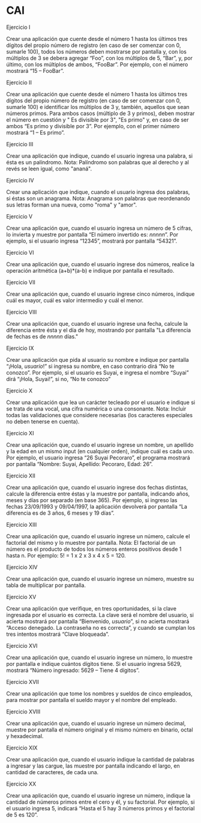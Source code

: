 # CAI

Ejercicio I

Crear una aplicación que cuente desde el número 1 hasta los últimos tres dígitos del
propio número de registro (en caso de ser comenzar con 0, sumarle 100), todos los
números deben mostrarse por pantalla y, con los múltiplos de 3 se debera agregar
“Foo”, con los múltiplos de 5, “Bar”, y, por último, con los múltiplos de ambos, “FooBar”.
Por ejemplo, con el número mostrará “15 – FooBar”.

Ejercicio II

Crear una aplicación que cuente desde el número 1 hasta los últimos tres dígitos del
propio número de registro (en caso de ser comenzar con 0, sumarle 100) e identificar
los múltiplos de 3 y, también, aquellos que sean números primos. Para ambos casos
(múltiplo de 3 y primos), deben mostrar el número en cuestión y " Es divisible por 3",
"Es primo" y, en caso de ser ambos “Es primo y divisible por 3”.
Por ejemplo, con el primer número mostrará “1 – Es primo”.

Ejercicio III

Crear una aplicación que indique, cuando el usuario ingresa una palabra, si ésta es un
palíndromo.
Nota: Palíndromo son palabras que al derecho y al revés se leen igual, como "ananá".

Ejercicio IV

Crear una aplicación que indique, cuando el usuario ingresa dos palabras, si éstas son
un anagrama.
Nota: Anagrama son palabras que reordenando sus letras forman una nueva, como
"roma" y "amor".

Ejercicio V

Crear una aplicación que, cuando el usuario ingresa un número de 5 cifras, lo invierta y
muestre por pantalla “El número invertido es: *nnnnn*”. Por ejemplo, si el usuario
ingresa “12345”, mostrará por pantalla “54321”.

Ejercicio VI

Crear una aplicación que, cuando el usuario ingrese dos números, realice la operación
aritmética (a+b)*(a-b) e indique por pantalla el resultado.

Ejercicio VII

Crear una aplicación que, cuando el usuario ingrese cinco números, indique cuál es
mayor, cuál es valor intermedio y cuál el menor.

Ejercicio VIII

Crear una aplicación que, cuando el usuario ingrese una fecha, calcule la diferencia entre
ésta y el día de hoy, mostrando por pantalla "La diferencia de fechas es de *nnnnn*
días."

Ejercicio IX

Crear una aplicación que pida al usuario su nombre e indique por pantalla “¡Hola,
*usuario*!” si ingresa su nombre, en caso contrario dirá “No te conozco”.
Por ejemplo, si el usuario es Suyai, e ingresa el nombre “Suyai” dirá “¡Hola, Suyai!”, si
no, “No te conozco”

Ejercicio X

Crear una aplicación que lea un carácter tecleado por el usuario e indique si se trata de
una vocal, una cifra numérica o una consonante.
Nota: Incluir todas las validaciones que considere necesarias (los caracteres especiales
no deben tenerse en cuenta).

Ejercicio XI

Crear una aplicación que, cuando el usuario ingrese un nombre, un apellido y la edad en
un mismo input (en cualquier orden), indique cuál es cada uno.
Por ejemplo, el usuario ingresa “26 Suyai Pecoraro”, el programa mostrará por pantalla
“Nombre: Suyai, Apellido: Pecoraro, Edad: 26”.

Ejercicio XII

Crear una aplicación que, cuando el usuario ingrese dos fechas distintas, calcule la
diferencia entre éstas y la muestre por pantalla, indicando años, meses y días por
separado (en base 365).
Por ejemplo, si ingreso las fechas 23/09/1993 y 09/04/1997, la aplicación devolverá por
pantalla “La diferencia es de 3 años, 6 meses y 19 días”.

Ejercicio XIII

Crear una aplicación que, cuando el usuario ingrese un número, calcule el factorial del
mismo y lo muestre por pantalla.
Nota: El factorial de un número es el producto de todos los números enteros positivos
desde 1 hasta n. Por ejemplo: 5! = 1 x 2 x 3 x 4 x 5 = 120.

Ejercicio XIV

Crear una aplicación que, cuando el usuario ingrese un número, muestre su tabla de
multiplicar por pantalla.

Ejercicio XV

Crear una aplicación que verifique, en tres oportunidades, si la clave ingresada por el
usuario es correcta. La clave será el nombre del usuario, si acierta mostrará por pantalla
“Bienvenido, *usuario*”, si no acierta mostrará “Acceso denegado. La contraseña no es
correcta”, y cuando se cumplan los tres intentos mostrará “Clave bloqueada”.

Ejercicio XVI

Crear una aplicación que, cuando el usuario ingrese un número, lo muestre por pantalla
e indique cuántos dígitos tiene.
Si el usuario ingresa 5629, mostrará “Número ingresado: 5629 – Tiene 4 dígitos”.

Ejercicio XVII

Crear una aplicación que tome los nombres y sueldos de cinco empleados, para mostrar
por pantalla el sueldo mayor y el nombre del empleado.

Ejercicio XVIII

Crear una aplicación que, cuando el usuario ingrese un número decimal, muestre por
pantalla el número original y el mismo número en binario, octal y hexadecimal.

Ejercicio XIX

Crear una aplicación que, cuando el usuario indique la cantidad de palabras a ingresar y
las cargue, las muestre por pantalla indicando el largo, en cantidad de caracteres, de
cada una.

Ejercicio XX

Crear una aplicación que, cuando el usuario ingrese un número, indique la cantidad de
números primos entre el cero y él, y su factorial.
Por ejemplo, si el usuario ingresa 5, indicará “Hasta el 5 hay 3 números primos y el
factorial de 5 es 120”. 
